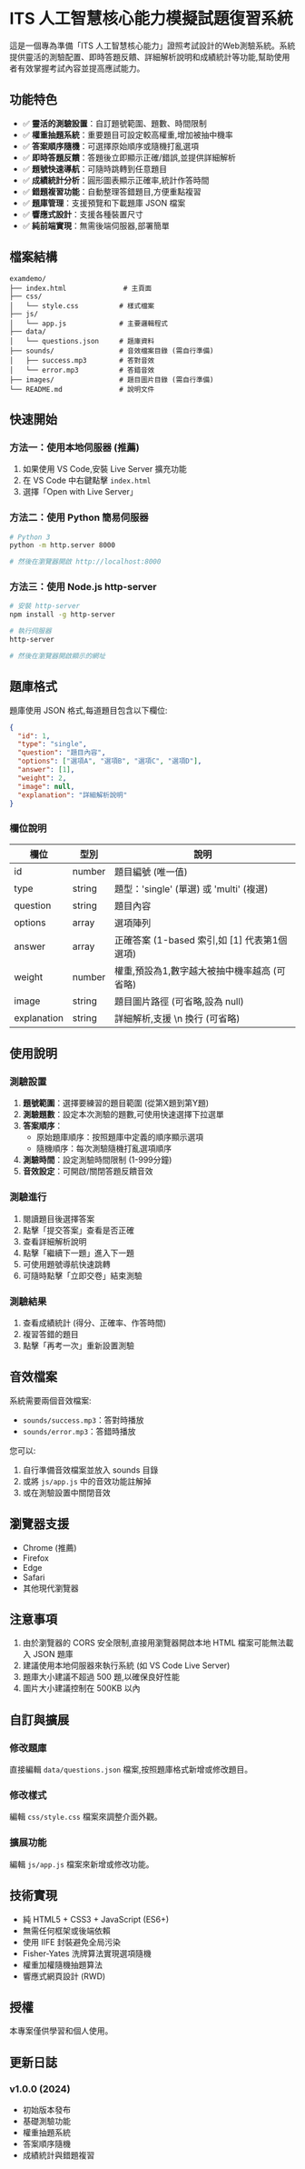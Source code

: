 # ITS 人工智慧核心能力模擬試題復習系統

這是一個專為準備「ITS 人工智慧核心能力」證照考試設計的Web測驗系統。系統提供靈活的測驗配置、即時答題反饋、詳細解析說明和成績統計等功能,幫助使用者有效掌握考試內容並提高應試能力。

## 功能特色

- ✅ **靈活的測驗設置**：自訂題號範圍、題數、時間限制
- ✅ **權重抽題系統**：重要題目可設定較高權重,增加被抽中機率
- ✅ **答案順序隨機**：可選擇原始順序或隨機打亂選項
- ✅ **即時答題反饋**：答題後立即顯示正確/錯誤,並提供詳細解析
- ✅ **題號快速導航**：可隨時跳轉到任意題目
- ✅ **成績統計分析**：圓形圖表顯示正確率,統計作答時間
- ✅ **錯題複習功能**：自動整理答錯題目,方便重點複習
- ✅ **題庫管理**：支援預覽和下載題庫 JSON 檔案
- ✅ **響應式設計**：支援各種裝置尺寸
- ✅ **純前端實現**：無需後端伺服器,部署簡單

## 檔案結構

```
examdemo/
├── index.html              # 主頁面
├── css/
│   └── style.css          # 樣式檔案
├── js/
│   └── app.js             # 主要邏輯程式
├── data/
│   └── questions.json     # 題庫資料
├── sounds/                # 音效檔案目錄 (需自行準備)
│   ├── success.mp3        # 答對音效
│   └── error.mp3          # 答錯音效
├── images/                # 題目圖片目錄 (需自行準備)
└── README.md              # 說明文件
```

## 快速開始

### 方法一：使用本地伺服器 (推薦)

1. 如果使用 VS Code,安裝 Live Server 擴充功能
2. 在 VS Code 中右鍵點擊 `index.html`
3. 選擇「Open with Live Server」

### 方法二：使用 Python 簡易伺服器

```bash
# Python 3
python -m http.server 8000

# 然後在瀏覽器開啟 http://localhost:8000
```

### 方法三：使用 Node.js http-server

```bash
# 安裝 http-server
npm install -g http-server

# 執行伺服器
http-server

# 然後在瀏覽器開啟顯示的網址
```

## 題庫格式

題庫使用 JSON 格式,每道題目包含以下欄位:

```json
{
  "id": 1,
  "type": "single",
  "question": "題目內容",
  "options": ["選項A", "選項B", "選項C", "選項D"],
  "answer": [1],
  "weight": 2,
  "image": null,
  "explanation": "詳細解析說明"
}
```

### 欄位說明

| 欄位 | 型別 | 說明 |
|------|------|------|
| id | number | 題目編號 (唯一值) |
| type | string | 題型：'single' (單選) 或 'multi' (複選) |
| question | string | 題目內容 |
| options | array | 選項陣列 |
| answer | array | 正確答案 (1-based 索引,如 [1] 代表第1個選項) |
| weight | number | 權重,預設為1,數字越大被抽中機率越高 (可省略) |
| image | string | 題目圖片路徑 (可省略,設為 null) |
| explanation | string | 詳細解析,支援 \n 換行 (可省略) |

## 使用說明

### 測驗設置

1. **題號範圍**：選擇要練習的題目範圍 (從第X題到第Y題)
2. **測驗題數**：設定本次測驗的題數,可使用快速選擇下拉選單
3. **答案順序**：
   - 原始題庫順序：按照題庫中定義的順序顯示選項
   - 隨機順序：每次測驗隨機打亂選項順序
4. **測驗時間**：設定測驗時間限制 (1-999分鐘)
5. **音效設定**：可開啟/關閉答題反饋音效

### 測驗進行

1. 閱讀題目後選擇答案
2. 點擊「提交答案」查看是否正確
3. 查看詳細解析說明
4. 點擊「繼續下一題」進入下一題
5. 可使用題號導航快速跳轉
6. 可隨時點擊「立即交卷」結束測驗

### 測驗結果

1. 查看成績統計 (得分、正確率、作答時間)
2. 複習答錯的題目
3. 點擊「再考一次」重新設置測驗

## 音效檔案

系統需要兩個音效檔案:

- `sounds/success.mp3`：答對時播放
- `sounds/error.mp3`：答錯時播放

您可以:
1. 自行準備音效檔案並放入 sounds 目錄
2. 或將 `js/app.js` 中的音效功能註解掉
3. 或在測驗設置中關閉音效

## 瀏覽器支援

- Chrome (推薦)
- Firefox
- Edge
- Safari
- 其他現代瀏覽器

## 注意事項

1. 由於瀏覽器的 CORS 安全限制,直接用瀏覽器開啟本地 HTML 檔案可能無法載入 JSON 題庫
2. 建議使用本地伺服器來執行系統 (如 VS Code Live Server)
3. 題庫大小建議不超過 500 題,以確保良好性能
4. 圖片大小建議控制在 500KB 以內

## 自訂與擴展

### 修改題庫

直接編輯 `data/questions.json` 檔案,按照題庫格式新增或修改題目。

### 修改樣式

編輯 `css/style.css` 檔案來調整介面外觀。

### 擴展功能

編輯 `js/app.js` 檔案來新增或修改功能。

## 技術實現

- 純 HTML5 + CSS3 + JavaScript (ES6+)
- 無需任何框架或後端依賴
- 使用 IIFE 封裝避免全局污染
- Fisher-Yates 洗牌算法實現選項隨機
- 權重加權隨機抽題算法
- 響應式網頁設計 (RWD)

## 授權

本專案僅供學習和個人使用。

## 更新日誌

### v1.0.0 (2024)
- 初始版本發布
- 基礎測驗功能
- 權重抽題系統
- 答案順序隨機
- 成績統計與錯題複習
